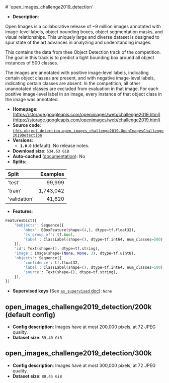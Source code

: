 <div itemscope itemtype="http://schema.org/Dataset">
  <div itemscope itemprop="includedInDataCatalog" itemtype="http://schema.org/DataCatalog">
    <meta itemprop="name" content="TensorFlow Datasets" />
  </div>
  <meta itemprop="name" content="open_images_challenge2019_detection" />
  <meta itemprop="description" content="Open Images is a collaborative release of ~9 million images annotated with&#10;image-level labels, object bounding boxes, object segmentation masks, and&#10;visual relationships. This uniquely large and diverse dataset is designed to&#10;spur state of the art advances in analyzing and understanding images.&#10;&#10;&#10;This contains the data from thee Object Detection track of the competition.&#10;The goal in this track is to predict a tight bounding box around all object&#10;instances of 500 classes.&#10;&#10;The images are annotated with positive image-level labels, indicating certain&#10;object classes are present, and with negative image-level labels, indicating&#10;certain classes are absent. In the competition, all other unannotated classes&#10;are excluded from evaluation in that image. For each positive image-level label&#10;in an image, every instance of that object class in the image was annotated.&#10;&#10;To use this dataset:&#10;&#10;```python&#10;import tensorflow_datasets as tfds&#10;&#10;ds = tfds.load(&#x27;open_images_challenge2019_detection&#x27;, split=&#x27;train&#x27;)&#10;for ex in ds.take(4):&#10;  print(ex)&#10;```&#10;&#10;See [the guide](https://www.tensorflow.org/datasets/overview) for more&#10;informations on [tensorflow_datasets](https://www.tensorflow.org/datasets).&#10;&#10;" />
  <meta itemprop="url" content="https://www.tensorflow.org/datasets/catalog/open_images_challenge2019_detection" />
  <meta itemprop="sameAs" content="https://storage.googleapis.com/openimages/web/challenge2019.html" />
  <meta itemprop="citation" content="" />
</div>
# `open_images_challenge2019_detection`

*   **Description**:

Open Images is a collaborative release of ~9 million images annotated with
image-level labels, object bounding boxes, object segmentation masks, and visual
relationships. This uniquely large and diverse dataset is designed to spur state
of the art advances in analyzing and understanding images.

This contains the data from thee Object Detection track of the competition. The
goal in this track is to predict a tight bounding box around all object
instances of 500 classes.

The images are annotated with positive image-level labels, indicating certain
object classes are present, and with negative image-level labels, indicating
certain classes are absent. In the competition, all other unannotated classes
are excluded from evaluation in that image. For each positive image-level label
in an image, every instance of that object class in the image was annotated.

*   **Homepage**:
    [https://storage.googleapis.com/openimages/web/challenge2019.html](https://storage.googleapis.com/openimages/web/challenge2019.html)
*   **Source code**:
    [`tfds.object_detection.open_images_challenge2019.OpenImagesChallenge2019Detection`](https://github.com/tensorflow/datasets/tree/master/tensorflow_datasets/object_detection/open_images_challenge2019.py)
*   **Versions**:
    *   **`1.0.0`** (default): No release notes.
*   **Download size**: `534.63 GiB`
*   **Auto-cached**
    ([documentation](https://www.tensorflow.org/datasets/performances#auto-caching)):
    No
*   **Splits**:

Split        | Examples
:----------- | --------:
'test'       | 99,999
'train'      | 1,743,042
'validation' | 41,620

*   **Features**:

```python
FeaturesDict({
    'bobjects': Sequence({
        'bbox': BBoxFeature(shape=(4,), dtype=tf.float32),
        'is_group_of': tf.bool,
        'label': ClassLabel(shape=(), dtype=tf.int64, num_classes=500),
    }),
    'id': Text(shape=(), dtype=tf.string),
    'image': Image(shape=(None, None, 3), dtype=tf.uint8),
    'objects': Sequence({
        'confidence': tf.float32,
        'label': ClassLabel(shape=(), dtype=tf.int64, num_classes=500),
        'source': Text(shape=(), dtype=tf.string),
    }),
})
```
*   **Supervised keys** (See
    [`as_supervised` doc](https://www.tensorflow.org/datasets/api_docs/python/tfds/load#args)):
    `None`

## open_images_challenge2019_detection/200k (default config)

*   **Config description**: Images have at most 200,000 pixels, at 72 JPEG
    quality.
*   **Dataset size**: `59.40 GiB`

## open_images_challenge2019_detection/300k

*   **Config description**: Images have at most 300,000 pixels, at 72 JPEG
    quality.
*   **Dataset size**: `80.44 GiB`
